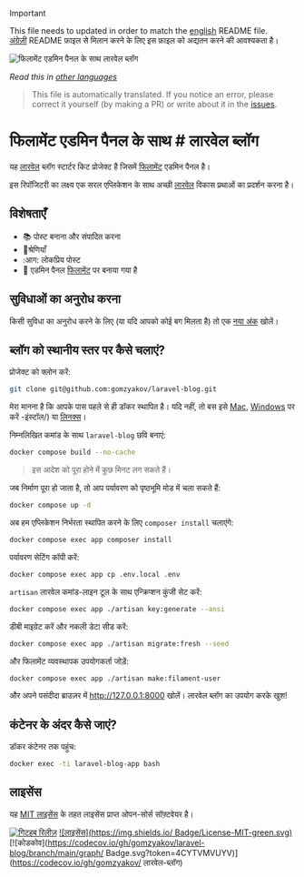 ﻿>[!IMPORTANT]
>This file needs to updated in order to match the [english](/README.md) README file.  
>[अंग्रेज़ी](/README.md) README फ़ाइल से मिलान करने के लिए इस फ़ाइल को अद्यतन करने की आवश्यकता है।

![फिलामेंट एडमिन पैनल के साथ लारवेल ब्लॉग](../docs/social-preview-en.png)

_Read this in [other languages](./Translations.md)_

>This file is automatically translated. If you notice an error, please correct it yourself (by making a PR) or write about it in the [issues](https://github.com/gomzyakov/laravel-blog/issues).

# फिलामेंट एडमिन पैनल के साथ # लारवेल ब्लॉग

यह [लारवेल](https://laravel.com) ब्लॉग स्टार्टर किट प्रोजेक्ट है जिसमें [फिलामेंट](https://filamentphp.com) एडमिन पैनल है।

इस रिपॉजिटरी का लक्ष्य एक सरल एप्लिकेशन के साथ अच्छी [लारवेल](https://laravel.com) विकास प्रथाओं का प्रदर्शन करना है।

## विशेषताएँ

- 📚 पोस्ट बनाना और संपादित करना
- 🥑श्रेणियाँ
- :आग: लोकप्रिय पोस्ट
- 🎉 एडमिन पैनल [फिलामेंट](https://filamentphp.com) पर बनाया गया है

## सुविधाओं का अनुरोध करना

किसी सुविधा का अनुरोध करने के लिए (या यदि आपको कोई बग मिलता है) तो एक [नया अंक](https://github.com/gomzyakov/laravel-blog/issues/new) खोलें।

## ब्लॉग को स्थानीय स्तर पर कैसे चलाएं?

प्रोजेक्ट को क्लोन करें:

```bash
git clone git@github.com:gomzyakov/laravel-blog.git
```

मेरा मानना है कि आपके पास पहले से ही डॉकर स्थापित है। यदि नहीं, तो बस इसे [Mac](https://docs.docker.com/desktop/install/mac-install/), [Windows](https://docs.docker.com/desktop/install/windows) पर करें -इंस्टॉल/) या [लिनक्स](https://docs.docker.com/desktop/install/linux-install/)।

निम्नलिखित कमांड के साथ `laravel-blog` छवि बनाएं:

```bash
docker compose build --no-cache
```

>इस आदेश को पूरा होने में कुछ मिनट लग सकते हैं।

जब निर्माण पूरा हो जाता है, तो आप पर्यावरण को पृष्ठभूमि मोड में चला सकते हैं:

```bash
docker compose up -d
```

अब हम एप्लिकेशन निर्भरता स्थापित करने के लिए `composer install` चलाएंगे:

```bash
docker compose exec app composer install
```

पर्यावरण सेटिंग कॉपी करें:

```bash
docker compose exec app cp .env.local .env
```

`artisan` लारवेल कमांड-लाइन टूल के साथ एन्क्रिप्शन कुंजी सेट करें:

```bash
docker compose exec app ./artisan key:generate --ansi
```

डीबी माइग्रेट करें और नकली डेटा सीड करें:

```bash
docker compose exec app ./artisan migrate:fresh --seed
```

और फिलामेंट व्यवस्थापक उपयोगकर्ता जोड़ें:

```bash
docker compose exec app ./artisan make:filament-user
```

और अपने पसंदीदा ब्राउज़र में http://127.0.0.1:8000 खोलें। लारवेल ब्लॉग का उपयोग करके खुश!

## कंटेनर के अंदर कैसे जाएं?

डॉकर कंटेनर तक पहुंच:

```bash
docker exec -ti laravel-blog-app bash
```

## लाइसेंस

यह [MIT लाइसेंस](https://github.com/gomzyakov/php-code-style/blob/main/LICENSE) के तहत लाइसेंस प्राप्त ओपन-सोर्स सॉफ़्टवेयर है।


[![गिटहब रिलीज़](https://img.shields.io/github/release/gomzyakov/laravel-blog.svg)](https://github.com/gomzyakov/laravel-blog/releases/latest)
[![लाइसेंस](https://img.shields.io/ Badge/License-MIT-green.svg)](https://github.com/gomzyakov/laravel-blog/blob/development/LICENSE)
[![कोडकोव](https://codecov.io/gh/gomzyakov/laravel-blog/branch/main/graph/ Badge.svg?token=4CYTVMVUYV)](https://codecov.io/gh/gomzyakov/ लारवेल-ब्लॉग)
